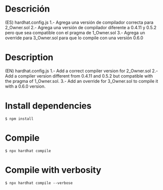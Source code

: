 # Descrición
(ES) hardhat.config.js
1.- Agrega una versión de compilador correcta para 2_Owner.sol
2.- Agrega una versión de compilador diferente a 0.4.11 y 0.5.2 pero que sea compatible con el pragma de 1_Owner.sol
3.- Agrega un override para 3_Owner.sol para que lo compile con una versión 0.6.0 
# Description
(EN) hardhat.config.js
1.- Add a correct compiler version for 2_Owner.sol
2.- Add a compiler version different from 0.4.11 and 0.5.2 but compatible with the pragma of 1_Owner.sol.
3.- Add an override for 3_Owner.sol to compile it with a 0.6.0 version.

# Install dependencies

`$ npm install`

# Compile

`$ npx hardhat compile`

# Compile with verbosity 

`$ npx hardhat compile --verbose`